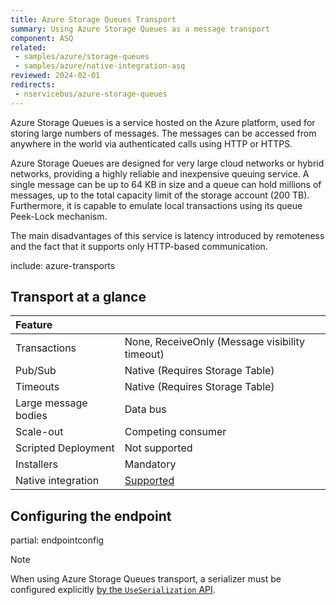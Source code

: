 ```yaml
---
title: Azure Storage Queues Transport
summary: Using Azure Storage Queues as a message transport
component: ASQ
related:
 - samples/azure/storage-queues
 - samples/azure/native-integration-asq
reviewed: 2024-02-01
redirects:
 - nservicebus/azure-storage-queues
---
```


Azure Storage Queues is a service hosted on the Azure platform, used for storing large numbers of messages. The messages can be accessed from anywhere in the world via authenticated calls using HTTP or HTTPS.

Azure Storage Queues are designed for very large cloud networks or hybrid networks, providing a highly reliable and inexpensive queuing service. A single message can be up to 64 KB in size and a queue can hold millions of messages, up to the total capacity limit of the storage account (200 TB). Furthermore, it is capable to emulate local transactions using its queue Peek-Lock mechanism.

The main disadvantages of this service is latency introduced by remoteness and the fact that it supports only HTTP-based communication.

include: azure-transports

## Transport at a glance

|Feature                    |   |
|:---                       |---
|Transactions |None, ReceiveOnly (Message visibility timeout)
|Pub/Sub                    |Native (Requires Storage Table)
|Timeouts                   |Native (Requires Storage Table)
|Large message bodies       |Data bus
|Scale-out             |Competing consumer
|Scripted Deployment        |Not supported
|Installers                 |Mandatory
|Native integration         |[Supported](native-integration.md)

## Configuring the endpoint

partial: endpointconfig

> [!NOTE]
> When using Azure Storage Queues transport, a serializer must be configured explicitly [by the `UseSerialization` API](/nservicebus/serialization/).
